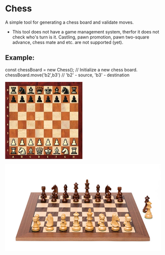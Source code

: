 # Chess

A simple tool for generating a chess board and validate moves. 

* This tool does not have a game management system, therfor it does 
not check who's turn is it. 
Castling, pawn promotion, pawn two-square advance, chess mate and etc. are not supported (yet).

## Example:

const chessBoard = new Chess(); // Initialize a new chess board. 
chessBoard.move('b2',b3') // 'b2' - source, 'b3' - destination 

![Board](/BoardSetup.jpg?raw=true "Title")

![Board](WalnutBoard.jpg?raw=true "Title")